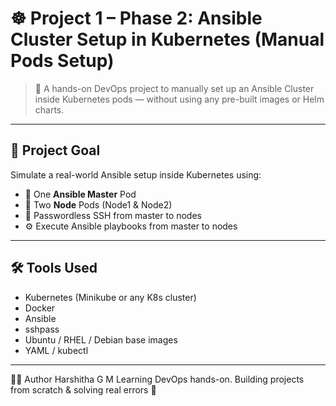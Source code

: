 # ☸️ Project 1 – Phase 2: Ansible Cluster Setup in Kubernetes (Manual Pods Setup)

> 🔧 A hands-on DevOps project to manually set up an Ansible Cluster inside Kubernetes pods — without using any pre-built images or Helm charts.

---

## 📌 Project Goal

Simulate a real-world Ansible setup inside Kubernetes using:
- 🧠 One **Ansible Master** Pod
- 🔧 Two **Node** Pods (Node1 & Node2)
- 🔐 Passwordless SSH from master to nodes
- ⚙️ Execute Ansible playbooks from master to nodes


---

## 🛠️ Tools Used

- Kubernetes (Minikube or any K8s cluster)
- Docker
- Ansible
- sshpass
- Ubuntu / RHEL / Debian base images
- YAML / kubectl

---

🙋‍♀️ Author
Harshitha G M
Learning DevOps hands-on. Building projects from scratch & solving real errors 💪

